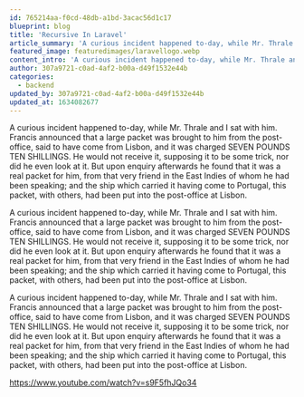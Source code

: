 ```yaml
---
id: 765214aa-f0cd-48db-a1bd-3acac56d1c17
blueprint: blog
title: 'Recursive In Laravel'
article_summary: 'A curious incident happened to-day, while Mr. Thrale and I sat with him.'
featured_image: featuredimages/laravellogo.webp
content_intro: 'A curious incident happened to-day, while Mr. Thrale and I sat with him. Francis announced that a large packet was brought to him from the post-office A curious incident happened to-day, while Mr. Thr'
author: 307a9721-c0ad-4af2-b00a-d49f1532e44b
categories:
  - backend
updated_by: 307a9721-c0ad-4af2-b00a-d49f1532e44b
updated_at: 1634082677
---
```

A curious incident happened to-day, while Mr. Thrale and I sat with him. Francis announced that a large packet was brought to him from the post-office, said to have come from Lisbon, and it was charged SEVEN POUNDS TEN SHILLINGS. He would not receive it, supposing it to be some trick, nor did he even look at it. But upon enquiry afterwards he found that it was a real packet for him, from that very friend in the East Indies of whom he had been speaking; and the ship which carried it having come to Portugal, this packet, with others, had been put into the post-office at Lisbon.

A curious incident happened to-day, while Mr. Thrale and I sat with him. Francis announced that a large packet was brought to him from the post-office, said to have come from Lisbon, and it was charged SEVEN POUNDS TEN SHILLINGS. He would not receive it, supposing it to be some trick, nor did he even look at it. But upon enquiry afterwards he found that it was a real packet for him, from that very friend in the East Indies of whom he had been speaking; and the ship which carried it having come to Portugal, this packet, with others, had been put into the post-office at Lisbon.

A curious incident happened to-day, while Mr. Thrale and I sat with him. Francis announced that a large packet was brought to him from the post-office, said to have come from Lisbon, and it was charged SEVEN POUNDS TEN SHILLINGS. He would not receive it, supposing it to be some trick, nor did he even look at it. But upon enquiry afterwards he found that it was a real packet for him, from that very friend in the East Indies of whom he had been speaking; and the ship which carried it having come to Portugal, this packet, with others, had been put into the post-office at Lisbon.

https://www.youtube.com/watch?v=s9F5fhJQo34